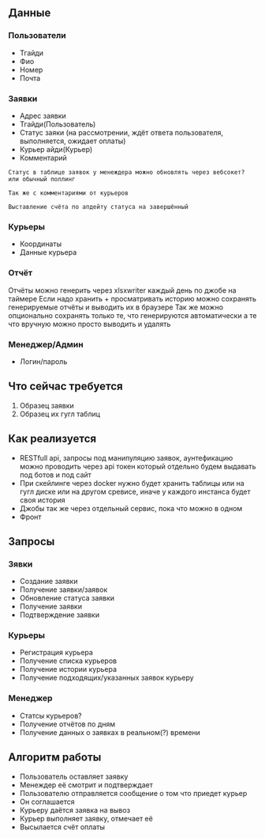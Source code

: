 ## Данные

### Пользователи
- Тгайди
- Фио 
- Номер 
- Почта

### Заявки 
- Адрес заявки
- Тгайди(Пользователь)
- Статус заяки (на рассмотрении, ждёт ответа пользователя, выполняется, ожидает оплаты)
- Курьер айди(Курьер)
- Комментарий

```Если пул заявок единственный и на 1 день каждый день, можно реализовать её флагом выборки
Статус в таблице заявок у менеждера можно обновлять через вебсокет? или обычный поллинг

Так же с комментариями от курьеров

Выставление счёта по апдейту статуса на завершённый
```

### Курьеры
- Координаты
- Данные курьера

### Отчёт
Отчёты можно генерить через xlsxwriter каждый день по джобе на таймере
Если надо хранить + просматривать историю можно сохранять генерируемые отчёты и выводить их в браузере
Так же можно опционально сохранять только те, что генерируются автоматически а те что вручную можно просто выводить и удалять

### Менеджер/Админ
- Логин/пароль

## Что сейчас требуется
1. Образец заявки
2. Образец их гугл таблиц

## Как реализуется
- RESTfull api, запросы под манипуляцию заявок, аунтефикацию можно проводить через api токен который отдельно будем выдавать под ботов и под сайт
- При скейлинге через docker нужно будет хранить таблицы или на гугл диске или на другом сревисе, иначе у каждого инстанса будет своя история
- Джобы так же через отдельный сервис, пока что можно в одном
- Фронт

## Запросы

### Зявки
- Создание заявки
- Получение заявки/заявок
- Обновление статуса заявки
- Получение заявки
- Подтверждение заявки

### Курьеры
- Регистрация курьера
- Получение списка курьеров
- Получение истории курьера
- Получение подходящих/указанных заявок курьеру

### Менеджер
- Статсы курьеров?
- Получение отчётов по дням
- Получение данных о заявках в реальном(?) времени


## Алгоритм работы
- Пользователь оставляет заявку 
- Менеждер её смотрит и подтверждает 
- Пользователю отправляется сообщение о том что приедет курьер 
- Он соглашается
- Курьеру даётся заявка на вывоз
- Курьер выполняет заявку, отмечает её 
- Высылается счёт оплаты